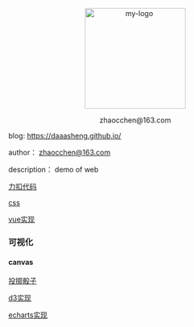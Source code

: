 <p align="center">
	<img width="200" height="200" src="./logo.png" alt="my-logo">
	<p align="center">zhaocchen@163.com</p>
</p>

blog: https://daaasheng.github.io/

author： zhaocchen@163.com

description： demo of web

[力扣代码](<https://github.com/daaasheng/dash/tree/master/leetcode>)

[css](https://daaasheng.github.io/dash/css)

[vue实现](https://daaasheng.github.io/dash/vue "https://daaasheng.github.io/dash/vue")

### 可视化

#### canvas

[投掷骰子](https://daaasheng.github.io/dash/game/craps/craps.html)



[d3实现](https://daaasheng.github.io/dash/d3)

[echarts实现](https://daaasheng.github.io/dash/echarts)



​    

